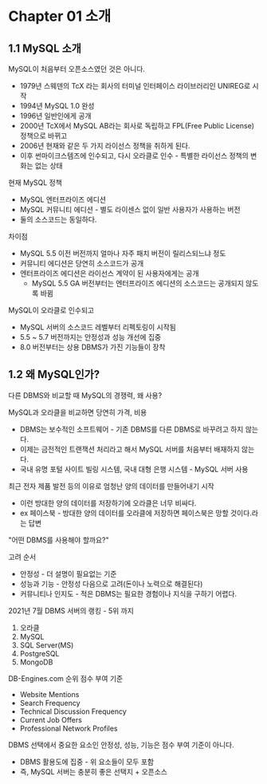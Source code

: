 # Chapter 01 소개
## 1.1 MySQL 소개
MySQL이 처음부터 오픈소스였던 것은 아니다.
* 1979년 스웨덴의 TcX 라는 회사의 터미널 인터페이스 라이브러리인 UNIREG로 시작
* 1994년 MySQL 1.0 완성
* 1996년 일반인에게 공개
* 2000년 TcX에서 MySQL AB라는 회사로 독립하고 FPL(Free Public License) 정책으로 바뀌고
* 2006년 현재와 같은 두 가지 라이선스 정책을 취하게 된다.
* 이후 썬마이크스템즈에 인수되고, 다시 오라클로 인수 - 특별한 라이선스 정책의 변화는 없는 상태

현재 MySQL 정책
* MySQL 엔터프라이즈 에디션
* MySQL 커뮤니티 에디션 - 별도 라이센스 없이 일반 사용자가 사용하는 버전
* 둘의 소스코드는 동일하다.

차이점
* MySQL 5.5 이전 버전까지 얼마나 자주 패치 버전이 릴리스되느냐 정도
* 커뮤니티 에디션은 당연히 소스코드가 공개
* 엔터프라이즈 에디션은 라이선스 계약이 된 사용자에게는 공개
  * MySQL 5.5 GA 버전부터는 엔터프라이즈 에디션의 소스코드는 공개되지 않도록 바뀜

MySQL이 오라클로 인수되고
* MySQL 서버의 소스코드 레벨부터 리펙토링이 시작됨
* 5.5 ~ 5.7 버전까지는 안정성과 성능 개선에 집중
* 8.0 버전부터는 상용 DBMS가 가진 기능들이 장착

## 1.2 왜 MySQL인가?
다른 DBMS와 비교할 때 MySQL의 경쟁력, 왜 사용?

MySQL과 오라클을 비교하면 당연히 가격, 비용
* DBMS는 보수적인 소프트웨어 - 기존 DBMS를 다른 DBMS로 바꾸려고 하지 않는다.
* 이제는 금전적인 트랜잭션 처리라고 해서 MySQL 서버를 처음부터 배재하지 않는다.
* 국내 유명 포털 사이트 빌링 시스템, 국내 대형 은행 시스템 - MySQL 서버 사용

최근 전자 제품 발전 등의 이유로 엄청난 양의 데이터를 만들어내기 시작
* 이런 방대한 양의 데이터를 저장하기에 오라클은 너무 비싸다.
* ex 페이스북 - 방대한 양의 데이터를 오라클에 저장하면 페이스북은 망할 것이다.라는 답변

"어떤 DBMS를 사용해야 할까요?"

고려 순서
* 안정성 - 더 설명이 필요없는 기준
* 성능과 기능 - 안정성 다음으로 고려(돈이나 노력으로 해결된다)
* 커뮤니티나 인지도 - 적은 DBMS는 필요한 경험이나 지식을 구하기 어렵다.

2021년 7월 DBMS 서버의 랭킹 - 5위 까지
1. 오라클
2. MySQL
3. SQL Server(MS)
4. PostgreSQL
5. MongoDB

DB-Engines.com 순위 점수 부여 기준
* Website Mentions
* Search Frequency
* Technical Discussion Frequency
* Current Job Offers
* Professional Network Profiles

DBMS 선택에서 중요한 요소인 안정성, 성능, 기능은 점수 부여 기준이 아니다.
* DBMS 활용도에 집중 - 위 요소들이 모두 포함
* 즉, MySQL 서버는 충분히 좋은 선택지 + 오픈소스